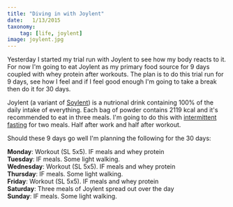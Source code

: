 ```yaml
---
title: "Diving in with Joylent"
date:   1/13/2015
taxonomy:
    tag: [life, joylent]
image: joylent.jpg
---
```


Yesterday I started my trial run with Joylent to see how my body reacts to it. For now I'm going to eat Joylent as my primary food source for 9 days coupled with whey protein after workouts. The plan is to do this trial run for 9 days, see how I feel and if I feel good enough I'm going to take a break then do it for 30 days. 

Joylent (a variant of [Soylent](http://en.wikipedia.org/wiki/Soylent_%28drink%29)) is a nutrional drink containing 100% of the daily intake of everything. Each bag of powder contains 2119 kcal and it's recommended to eat in three meals. I'm going to do this with [intermittent fasting](http://en.wikipedia.org/wiki/Intermittent_fasting) for two meals. Half after work and half after workout.

Should these 9 days go well I'm planning the following for the 30 days:

**Monday**: Workout (SL 5x5). IF meals and whey protein    
**Tuesday**: IF meals. Some light walking.    
**Wednesday**: Workout (SL 5x5). IF meals and whey protein    
**Thursday**: IF meals. Some light walking.    
**Friday**: Workout (SL 5x5). IF meals and whey protein    
**Saturday**: Three meals of Joylent spread out over the day    
**Sunday**: IF meals. Some light walking.
